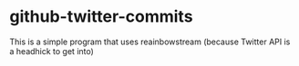 # github-twitter-commits

This is a simple program that uses reainbowstream (because Twitter API is a headhick to get into) 
